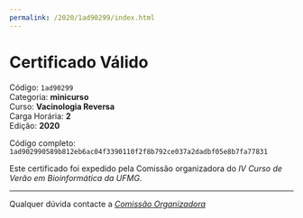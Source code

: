 ```yaml
---
permalink: /2020/1ad90299/index.html
---
```


# Certificado Válido

Código: `1ad90299`<br>
Categoria: **minicurso**<br>
Curso: **Vacinologia Reversa**<br>
Carga Horária: **2**<br>
Edição: **2020**<br>


Código completo: `1ad902990589b812eb6ac04f3390110f2f8b792ce037a2dadbf05e8b7fa77831`


Este certificado foi expedido pela Comissão organizadora do *IV Curso de Verão em Bioinformática da UFMG*.

----

Qualquer dúvida contacte a [_Comissão Organizadora_](<mailto:cursobioinfoufmg@gmail.com$subject=[Certificados]>)


